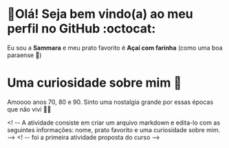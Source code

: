 # :wave:Olá! Seja bem vindo(a) ao meu perfil no GitHub :octocat:

Eu sou a **Sammara** e meu prato favorito é **Açaí com farinha** (como uma boa paraense :revolving_hearts:)

# Uma curiosidade sobre mim :thinking:

Amoooo anos 70, 80 e 90. Sinto uma nostalgia grande por essas épocas que não vivi :woman_dancing::woman_dancing:


<! -- A atividade consiste em criar um arquivo markdown e edita-lo com as seguintes informações: nome, prato favorito e uma curiosidade sobre mim. -->
<! -- foi a primeira atividade proposta do curso -->
